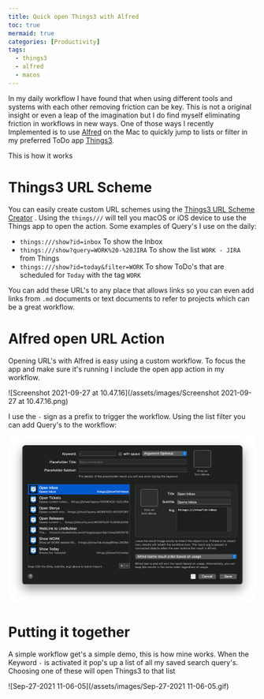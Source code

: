 ```yaml
---
title: Quick open Things3 with Alfred
toc: true
mermaid: true
categories: [Productivity]
tags:
  - things3
  - alfred
  - macos
---
```

In my daily workflow I have found that when using different tools and systems with each other removing friction can be key. This is not a original insight or even a leap of the imagination but I do find myself eliminating friction in workflows in new ways. One of those ways I recently Implemented is to use [Alfred](https://www.alfredapp.com) on the Mac to quickly jump to lists or filter in my preferred ToDo app [Things3](https://culturedcode.com/things/). 

This is how it works

# Things3 URL Scheme

You can easily create custom URL schemes using the [Things3 URL Scheme Creator](https://culturedcode.com/things/support/articles/2803573/) . Using the `things///` will tell you macOS or iOS device to use the Things app to open the action. Some examples of Query's I use on the daily:

- `things:///show?id=inbox` To show the Inbox
- `things:///show?query=WORK%20-%20JIRA` To show the list `WORK - JIRA` from Things
- `things:///show?id=today&filter=WORK` To show ToDo's that are scheduled for `Today` with the tag `WORK`

You can add these URL's to any place that allows links so you can even add links from `.md` documents or text documents to refer to projects which can be a great workflow.

# Alfred open URL Action

Opening URL's with Alfred is easy using a custom workflow. To focus the app and make sure it's running I include the open app action in my workflow. 

![Screenshot 2021-09-27 at 10.47.16](/assets/images/Screenshot 2021-09-27 at 10.47.16.png)

I use the `-` sign as a prefix to trigger the workflow. Using the list filter you can add Query's to the workflow:

![image-20210928120122517](/assets/images/image-20210928120122517.png)

# Putting it together

A simple workflow get's a simple demo, this is how mine works. When the Keyword `-` is activated it pop's up a list of all my saved search query's. Choosing one of these will open Things3 to that list

![Sep-27-2021 11-06-05](/assets/images/Sep-27-2021 11-06-05.gif)